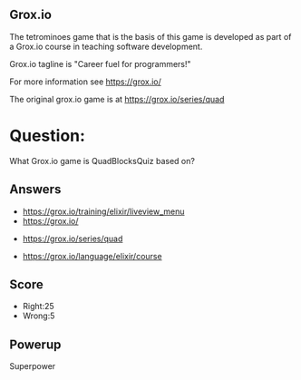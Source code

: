 ## Grox.io
The tetrominoes game that is the basis of this game
is developed as part of a Grox.io course
in teaching software development.

Grox.io tagline is "Career fuel for programmers!"

For more information see https://grox.io/

The original grox.io game is at https://grox.io/series/quad

# Question:
What Grox.io game is QuadBlocksQuiz based on?

## Answers
- https://grox.io/training/elixir/liveview_menu
- https://grox.io/
* https://grox.io/series/quad
- https://grox.io/language/elixir/course

## Score
- Right:25
- Wrong:5

## Powerup
Superpower

